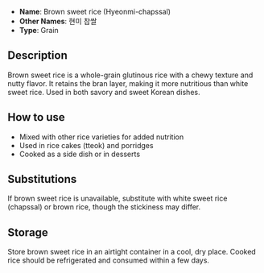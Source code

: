 - **Name**: Brown sweet rice (Hyeonmi-chapssal)
- **Other Names**: 현미 찹쌀
- **Type**: Grain

## Description

Brown sweet rice is a whole-grain glutinous rice with a chewy texture and nutty flavor. It retains the bran layer, making it more nutritious than white sweet rice. Used in both savory and sweet Korean dishes.

## How to use

- Mixed with other rice varieties for added nutrition
- Used in rice cakes (tteok) and porridges
- Cooked as a side dish or in desserts

## Substitutions

If brown sweet rice is unavailable, substitute with white sweet rice (chapssal) or brown rice, though the stickiness may differ.

## Storage

Store brown sweet rice in an airtight container in a cool, dry place. Cooked rice should be refrigerated and consumed within a few days. 
